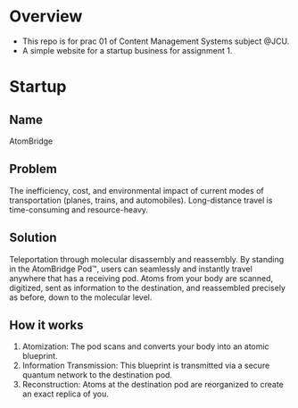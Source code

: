# Overview
- This repo is for prac 01 of Content Management Systems subject @JCU.
- A simple website for a startup business for assignment 1.

# Startup

## Name
AtomBridge

## Problem
The inefficiency, cost, and environmental impact of current modes of transportation (planes, trains, and automobiles). Long-distance travel is time-consuming and resource-heavy.

## Solution
Teleportation through molecular disassembly and reassembly. By standing in the AtomBridge Pod™, users can seamlessly and instantly travel anywhere that has a receiving pod. Atoms from your body are scanned, digitized, sent as information to the destination, and reassembled precisely as before, down to the molecular level.

## How it works
1.	Atomization: The pod scans and converts your body into an atomic blueprint.
2.	Information Transmission: This blueprint is transmitted via a secure quantum network to the destination pod.
3.	Reconstruction: Atoms at the destination pod are reorganized to create an exact replica of you.